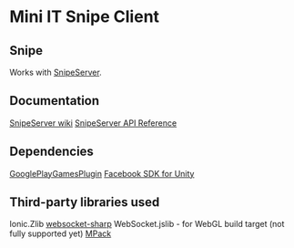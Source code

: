 Mini IT Snipe Client
==================

## Snipe

Works with [SnipeServer](http://snipeserver.com).

## Documentation

[SnipeServer wiki](https://github.com/Mini-IT/SnipeWiki/wiki)
[SnipeServer API Reference](http://api.snipeserver.com)


## Dependencies

[GooglePlayGamesPlugin](https://github.com/playgameservices/play-games-plugin-for-unity)
[Facebook SDK for Unity](https://developers.facebook.com/docs/unity/)

## Third-party libraries used

Ionic.Zlib
[websocket-sharp](https://github.com/sta/websocket-sharp)
WebSocket.jslib - for WebGL build target  (not fully supported yet)
[MPack](https://github.com/caesay/MPack)
